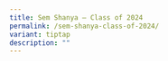 ```yaml
---
title: Sem Shanya – Class of 2024
permalink: /sem-shanya-class-of-2024/
variant: tiptap
description: ""
---
```

